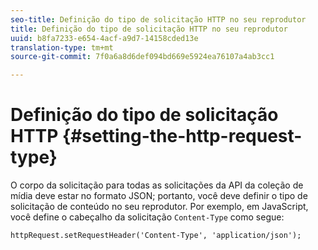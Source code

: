 ```yaml
---
seo-title: Definição do tipo de solicitação HTTP no seu reprodutor
title: Definição do tipo de solicitação HTTP no seu reprodutor
uuid: b8fa7233-e654-4acf-a9d7-14158cded13e
translation-type: tm+mt
source-git-commit: 7f0a6a8d6def094bd669e5924ea76107a4ab3cc1

---
```



# Definição do tipo de solicitação HTTP {#setting-the-http-request-type}

O corpo da solicitação para todas as solicitações da API da coleção de mídia deve estar no formato JSON; portanto, você deve definir o tipo de solicitação de conteúdo no seu reprodutor. Por exemplo, em JavaScript, você define o cabeçalho da solicitação `Content-Type` como segue:

```
httpRequest.setRequestHeader('Content-Type', 'application/json'); 
```

